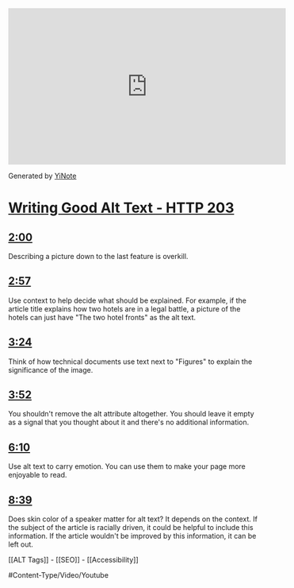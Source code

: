 <iframe width="560" height="315" src="https://www.youtube.com/embed/flf2vS0IoRs" frameborder="0" allow="accelerometer; autoplay; clipboard-write; encrypted-media; gyroscope; picture-in-picture" allowfullscreen></iframe>

Generated by <a href="https://www.yinote.co/#installation">YiNote</a>

# [Writing Good Alt Text - HTTP 203](https://www.youtube.com/watch?v=flf2vS0IoRs)

## [2:00](https://www.youtube.com/watch?v=flf2vS0IoRs&t=120)

Describing a picture down to the last feature is overkill. 


## [2:57](https://www.youtube.com/watch?v=flf2vS0IoRs&t=177)

Use context to help decide what should be explained. For example, if the article title explains how two hotels are in a legal battle, a picture of the hotels can just have "The two hotel fronts" as the alt text. 

## [3:24](https://www.youtube.com/watch?v=flf2vS0IoRs&t=204)

Think of how technical documents use text next to "Figures" to explain the significance of the image. 

## [3:52](https://www.youtube.com/watch?v=flf2vS0IoRs&t=232)

You shouldn't remove the alt attribute altogether. You should leave it empty as a signal that you thought about it and there's no additional information. 

## [6:10](https://www.youtube.com/watch?v=flf2vS0IoRs&t=370)

Use alt text to carry emotion. You can use them to make your page more enjoyable to read. 

## [8:39](https://www.youtube.com/watch?v=flf2vS0IoRs&t=519)

Does skin color of a speaker matter for alt text? It depends on the context. If the subject of the article is racially driven, it could be helpful to include this information. If the article wouldn't be improved by this information, it can be left out. 

[[ALT Tags]] - [[SEO]] - [[Accessibility]]

#Content-Type/Video/Youtube